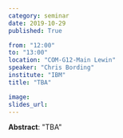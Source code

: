 ```yaml
---
category: seminar
date: 2019-10-29
published: True

from: "12:00"
to: "13:00"
location: "COM-G12-Main Lewin"
speaker: "Chris Bording"
institute: "IBM"
title: "TBA"

image:
slides_url:
---
```


**Abstract**: "TBA"
